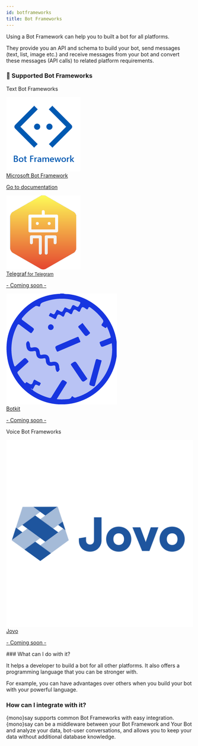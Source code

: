 ```yaml
---
id: botframeworks
title: Bot Frameworks
---
```


Using a Bot Framework can help you to built a bot for all platforms. 

They provide you an API and schema to build your bot, send messages (text, list, image etc.) and receive messages from your bot and convert these messages (API calls) to related platform requirements.

### 🤖 Supported Bot Frameworks

Text Bot Frameworks

<div class="b-box-holder">
    <a class="b-box-item" href="msbot-get-started.html">
        <div class="b-box-logo">
            <img src="/img/frameworks/bot-framework.png" />
        </div>
        <span>Microsoft Bot Framework</span>
        <p><i class="fa fa-book"></i> Go to documentation</p>
    </a>
    <a class="b-box-item" href="telegraf-get-started.html">
        <div class="b-box-logo">    
            <img src="/img/frameworks/telegraf.png" />
        </div>
        <span>Telegraf<small> for Telegram</small></span>
        <p class="text-muted">- Coming soon -</p>
    </a>
    <a class="b-box-item" href="#">
        <div class="b-box-logo">    
            <img src="/img/frameworks/botkit.png" />
        </div>
        <span>Botkit</span>
        <p class="text-muted">- Coming soon -</p>
    </a>
</div>

Voice Bot Frameworks

<div class="b-box-holder">
    <a class="b-box-item" href="#">
        <div class="b-box-logo">
            <img src="/img/frameworks/jovo.png" />
        </div>
        <span>Jovo</span>
        <p class="text-muted">- Coming soon -</p>
    </a>
</div>

### What can I do with it?

It helps a developer to build a bot for all other platforms. It also offers a programming language that you can be stronger with.

For example, you can have advantages over others when you build your bot with your powerful language.

### How can I integrate with it?

{mono}say supports common Bot Frameworks with easy integration. {mono}say can be a middleware between your Bot Framework and Your Bot and analyze your data, bot-user conversations, and allows you to keep your data without additional database knowledge.
